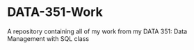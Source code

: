 # DATA-351-Work
A repository containing all of my work from my DATA 351: Data Management with SQL class
